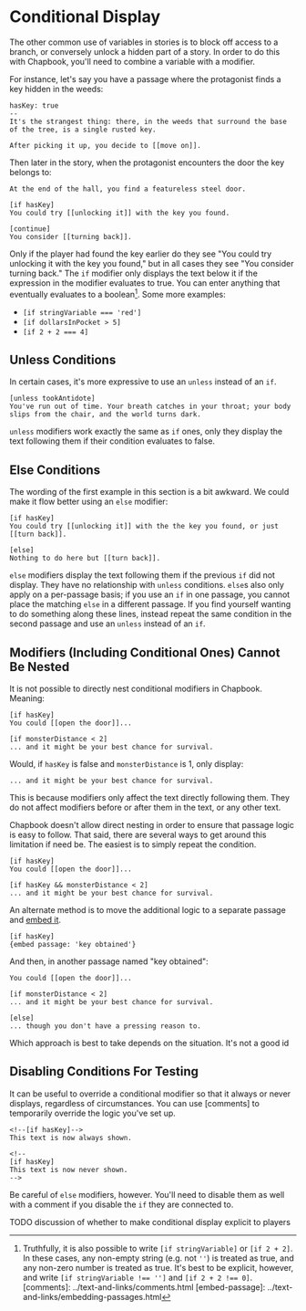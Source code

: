 # Conditional Display

The other common use of variables in stories is to block off access to a branch, or conversely unlock a hidden part of a story. In order to do this with Chapbook, you'll need to combine a variable with a modifier.

For instance, let's say you have a passage where the protagonist finds a key hidden in the weeds:

```
hasKey: true
--
It's the strangest thing: there, in the weeds that surround the base of the tree, is a single rusted key.

After picking it up, you decide to [[move on]].
```

Then later in the story, when the protagonist encounters the door the key belongs to:

```
At the end of the hall, you find a featureless steel door.

[if hasKey]
You could try [[unlocking it]] with the key you found.

[continue]
You consider [[turning back]].
```

Only if the player had found the key earlier do they see "You could try unlocking it with the key you found," but in all cases they see "You consider turning back." The `if` modifier only displays the text below it if the expression in the modifier evaluates to true. You can enter anything that eventually evaluates to a boolean[^1]. Some more examples:
  - `[if stringVariable === 'red']`
  - `[if dollarsInPocket > 5]`
  - `[if 2 + 2 === 4]`

## Unless Conditions

In certain cases, it's more expressive to use an `unless` instead of an `if`.

```
[unless tookAntidote]
You've run out of time. Your breath catches in your throat; your body slips from the chair, and the world turns dark.
```

`unless` modifiers work exactly the same as `if` ones, only they display the text following them if their condition evaluates to false.

## Else Conditions

The wording of the first example in this section is a bit awkward. We could make it flow better using an `else` modifier:

```
[if hasKey]
You could try [[unlocking it]] with the the key you found, or just [[turn back]].

[else]
Nothing to do here but [[turn back]].
```

`else` modifiers display the text following them if the previous `if` did not display. They have no relationship with `unless` conditions. `else`s also only apply on a per-passage basis; if you use an `if` in one passage, you cannot place the matching `else` in a different passage. If you find yourself wanting to do something along these lines, instead repeat the same condition in the second passage and use an `unless` instead of an `if`.

## Modifiers (Including Conditional Ones) Cannot Be Nested

It is not possible to directly nest conditional modifiers in Chapbook. Meaning:

```
[if hasKey]
You could [[open the door]]...

[if monsterDistance < 2]
... and it might be your best chance for survival.
```

Would, if `hasKey` is false and `monsterDistance` is 1, only display:

```
... and it might be your best chance for survival.
```

This is because modifiers only affect the text directly following them. They do not affect modifiers before or after them in the text, or any other text.

Chapbook doesn't allow direct nesting in order to ensure that passage logic is easy to follow. That said, there are several ways to get around this limitation if need be. The easiest is to simply repeat the condition.

```
[if hasKey]
You could [[open the door]]...

[if hasKey && monsterDistance < 2]
... and it might be your best chance for survival.
```

An alternate method is to move the additional logic to a separate passage and [embed it](embed-passage).

```
[if hasKey]
{embed passage: 'key obtained'}
```

And then, in another passage named "key obtained":

```
You could [[open the door]]...

[if monsterDistance < 2]
... and it might be your best chance for survival.

[else]
... though you don't have a pressing reason to.
```

Which approach is best to take depends on the situation. It's not a good id


## Disabling Conditions For Testing

It can be useful to override a conditional modifier so that it always or never displays, regardless of circumstances. You can use [comments] to temporarily override the logic you've set up.

```
<!--[if hasKey]-->
This text is now always shown.

<!--
[if hasKey]
This text is now never shown.
-->
```

Be careful of `else` modifiers, however. You'll need to disable them as well with a comment if you disable the `if` they are connected to.

TODO discussion of whether to make conditional display explicit to players

[^1]: Truthfully, it is also possible to write `[if stringVariable]` or `[if 2 + 2]`. In these cases, any non-empty string (e.g. not `''`) is treated as true, and any non-zero number is treated as true. It's best to be explicit, however, and write `[if stringVariable !== '']` and `[if 2 + 2 !== 0]`.
[comments]: ../text-and-links/comments.html
[embed-passage]: ../text-and-links/embedding-passages.html